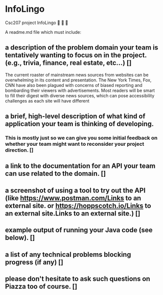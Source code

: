 # InfoLingo
Csc207 project InfoLingo 📰 📰 📰

A readme.md file which must include:
## a description of the problem domain your team is tentatively wanting to focus on in the project. (e.g., trivia, finance, real estate, etc…) []
The current roaster of mainstream news sources from websites can be overwhelming in its content and presentation. 
The New York Times, Fox, CNN have also been plagued with concerns of biased reporting and bombarding their viewers with advertisements. 
Most readers will be smart to fill their digest with diverse news sources, which can pose accessibility challenges as
each site will have different 

##  a brief, high-level description of what kind of application your team is thinking of developing.
###  This is mostly just so we can give you some initial feedback on whether your team might want to reconsider your project direction. []

## a link to the documentation for an API your team can use related to the domain. []


## a screenshot of using a tool to try out the API (like https://www.postman.com/Links to an external site. or https://hoppscotch.io/Links to an external site.Links to an external site.) []

## example output of running your Java code (see below). []

## a list of any technical problems blocking progress (if any) []

## please don't hesitate to ask such questions on Piazza too of course. []
